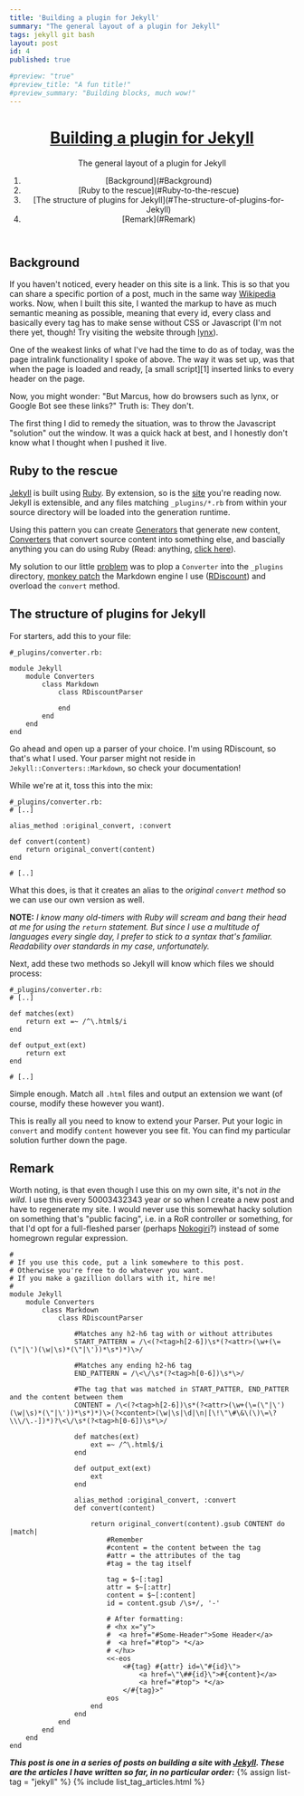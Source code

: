```yaml
---
title: 'Building a plugin for Jekyll'
summary: "The general layout of a plugin for Jekyll"
tags: jekyll git bash
layout: post
id: 4
published: true

#preview: "true"
#preview_title: "A fun title!"
#preview_summary: "Building blocks, much wow!"
---
```


<header>
<h1>
	<a href="#">Building a plugin for Jekyll</a>
</h1>

<p>The general layout of a plugin for Jekyll</p>

<nav>
	<ol>
		<li>[Background](#Background)</li>
		<li>[Ruby to the rescue](#Ruby-to-the-rescue)</li>
		<li>[The structure of plugins for Jekyll](#The-structure-of-plugins-for-Jekyll)</li>
		<li>[Remark](#Remark)</li>
	</ol>
</nav>
</header>

## Background

If you haven't noticed, every header on this site is a link. This is so that you can share a specific portion of a post, much in the same way [Wikipedia][0] works. 
Now, when I built this site, I wanted the markup to have as much semantic meaning as possible, meaning that every id, every class and basically every tag has to make sense without CSS or Javascript (I'm not there yet, though! Try visiting the website through [lynx](http://lynx.browser.org/)).

One of the weakest links of what I've had the time to do as of today, was the page intralink functionality I spoke of above. The way it was set up, was that when the page is loaded and ready, [a small script][1] inserted links to every header on the page.

Now, you might wonder: "But Marcus, how do browsers such as lynx, or Google Bot see these links?"
Truth is: They don't.

The first thing I did to remedy the situation, was to throw the Javascript "solution" out the window. It was a quick hack at best, and I honestly don't know what I thought when I pushed it live.

## Ruby to the rescue
[Jekyll](http://jekyllrb.com) is built using [Ruby](https://www.ruby-lang.org/). By extension, so is the [site](/) you're reading now.
Jekyll is extensible, and any files matching `_plugins/*.rb` from within your source directory will be loaded into the generation runtime.

Using this pattern you can create [Generators](http://jekyllrb.com/docs/plugins/#generators) that generate new content, [Converters](http://jekyllrb.com/docs/plugins/#converters) that convert source content into something else, and bascially anything you can do using Ruby (Read: anything, [click here](http://en.wikipedia.org/wiki/Turing_Complete)).

My solution to our little [problem](http://defav.lt/4/#Background) was to plop a `Converter` into the `_plugins` directory, [monkey patch](http://en.wikipedia.org/wiki/Monkey_patch) the Markdown engine I use ([RDiscount](https://github.com/davidfstr/rdiscount)) and overload the `convert` method.

## The structure of plugins for Jekyll

For starters, add this to your file:

    #_plugins/converter.rb:

    module Jekyll
        module Converters
            class Markdown
                class RDiscountParser

                end
            end
        end
    end

Go ahead and open up a parser of your choice. I'm using RDiscount, so that's what I used. Your parser might not reside in `Jekyll::Converters::Markdown`, so check your documentation!

While we're at it, toss this into the mix:

    #_plugins/converter.rb:
    # [..]

    alias_method :original_convert, :convert

    def convert(content)
        return original_convert(content)
    end

    # [..]

What this does, is that it creates an alias to the *original `convert` method* so we can use our own version as well.

**NOTE:** *I know many old-timers with Ruby will scream and bang their head at me for using the `return` statement. But since I use a multitude of languages every single day, I prefer to stick to a syntax that's *familiar*. Readability over standards in my case, unfortunately.*

Next, add these two methods so Jekyll will know which files we should process:

    #_plugins/converter.rb:
    # [..]

    def matches(ext)
        return ext =~ /^\.html$/i
    end

    def output_ext(ext)
        return ext
    end

    # [..]

Simple enough. Match all `.html` files and output an extension we want (of course, modify these however you want).

This is really all you need to know to extend your Parser. Put your logic in `convert` and modify `content` however you see fit. You can find my particular solution further down the page.

## Remark

Worth noting, is that even though I use this on my own site, it's not *in the wild*. I use this every 50003432343 year or so when I create a new post and have to regenerate my site. I would never use this somewhat hacky solution on something that's "public facing", i.e. in a RoR controller or something, for that I'd opt for a full-fleshed parser (perhaps [Nokogiri](http://nokogiri.org/)?) instead of some homegrown regular expression.


    #
    # If you use this code, put a link somewhere to this post. 
    # Otherwise you're free to do whatever you want.
    # If you make a gazillion dollars with it, hire me!
    #
    module Jekyll
        module Converters
            class Markdown
                class RDiscountParser

                    #Matches any h2-h6 tag with or without attributes
                    START_PATTERN = /\<(?<tag>h[2-6])\s*(?<attr>(\w+(\=(\"|\')(\w|\s)*(\"|\'))*\s*)*)\>/

                    #Matches any ending h2-h6 tag
                    END_PATTERN = /\<\/\s*(?<tag>h[0-6])\s*\>/

                    #The tag that was matched in START_PATTER, END_PATTER and the content between them
                    CONTENT = /\<(?<tag>h[2-6])\s*(?<attr>(\w+(\=(\"|\')(\w|\s)*(\"|\'))*\s*)*)\>(?<content>(\w|\s|\d|\n|[\!\"\#\&\(\)\=\?\\\/\.-])*)?\<\/\s*(?<tag>h[0-6])\s*\>/

                    def matches(ext)
                        ext =~ /^\.html$/i
                    end

                    def output_ext(ext)
                        ext
                    end

                    alias_method :original_convert, :convert
                    def convert(content)
                        
                        return original_convert(content).gsub CONTENT do |match|
                            #Remember
                            #content = the content between the tag
                            #attr = the attributes of the tag
                            #tag = the tag itself

                            tag = $~[:tag]
                            attr = $~[:attr]
                            content = $~[:content]
                            id = content.gsub /\s+/, '-'

                            # After formatting:
                            # <hx x="y">
                            #  <a href="#Some-Header">Some Header</a>
                            #  <a href="#top"> *</a>
                            # </hx>
                            <<-eos
                                <#{tag} #{attr} id=\"#{id}\">
                                    <a href=\"\##{id}\">#{content}</a>
                                    <a href="#top"> *</a>
                                </#{tag}>"
                            eos
                        end
                    end
                end
            end
        end
    end

***This post is one in a series of posts on building a site with [Jekyll][0]. These are the articles I have written so far, in no particular order:***
{% assign list-tag = "jekyll" %}
{% include list_tag_articles.html %}


[0]: http://en.wikipedia.org/wiki/Wikipedia:About#About_Wikipedia